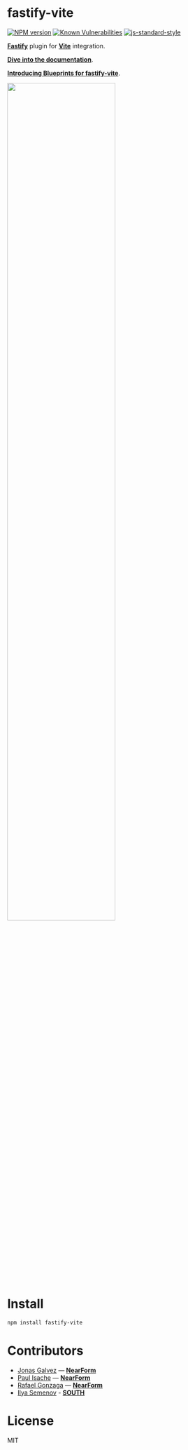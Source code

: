 # fastify-vite

[![NPM version](https://img.shields.io/npm/v/fastify-vite.svg?style=flat)](https://www.npmjs.com/package/fastify-vite)
[![Known Vulnerabilities](https://snyk.io/test/github/terixjs/fastify-vite/badge.svg)](https://snyk.io/test/github/terixjs/fastify-vite)
[![js-standard-style](https://img.shields.io/badge/code%20style-standard-brightgreen.svg?style=flat)](https://standardjs.com/)

[**Fastify**][fastify] plugin for [**Vite**][vite] integration. 

**[Dive into the documentation](https://fastify-vite.dev/)**.

**[Introducing Blueprints for fastify-vite](https://www.youtube.com/watch?v=IEgev8aC8AE)**. 

<a href="https://fastify-vite.dev"><img width="70%" src="https://user-images.githubusercontent.com/12291/140742728-9aab5ae1-faa9-4bb8-b467-19c7e6072bcd.png"></a>

[fastify]: http://fastify.io/
[vite]: http://vitejs.dev/

[slides]: https://docs.google.com/presentation/d/1416uSrpQe36EXS2z3Ry_HutQbuSImHqdsZJsyY1B0bI/
[video]: https://www.youtube.com/watch?v=EuvcVD0oKCA&t=2s

# Install

```bash
npm install fastify-vite
```

# Contributors

- [Jonas Galvez](https://twitter.com/anothergalvez) — **[NearForm](https://nearform.com)**
- [Paul Isache](https://twitter.com/paul_isache) — **[NearForm](https://nearform.com)**
- [Rafael Gonzaga](https://twitter.com/_rafaelgss) — **[NearForm](https://nearform.com)**
- [Ilya Semenov](https://github.com/IlyaSemenov) - **[SOUTH](https://south.io)**

# License

MIT
